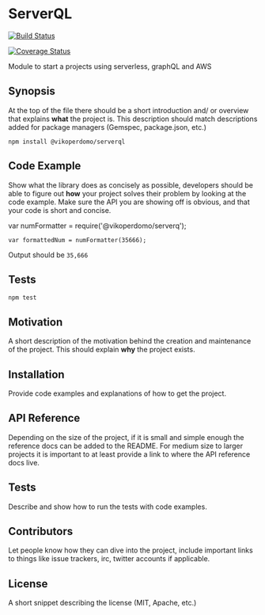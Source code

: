 ServerQL
=========


[![Build Status](https://travis-ci.org/vikoperdomo/serverql.svg?branch=master)](https://travis-ci.org/vikoperdomo/serverql)

[![Coverage Status](https://coveralls.io/repos/github/vikoperdomo/serverless/badge.svg?branch=master)](https://coveralls.io/github/vikoperdomo/serverless?branch=master)


Module to start a projects using serverless, graphQL and AWS

## Synopsis

At the top of the file there should be a short introduction and/ or overview that explains **what** the project is. This description should match descriptions added for package managers (Gemspec, package.json, etc.)

  `npm install @vikoperdomo/serverql`


## Code Example

Show what the library does as concisely as possible, developers should be able to figure out **how** your project solves their problem by looking at the code example. Make sure the API you are showing off is obvious, and that your code is short and concise.

 var numFormatter = require('@vikoperdomo/serverq');

    var formattedNum = numFormatter(35666);
  
  
  Output should be `35,666`


## Tests

  `npm test`


## Motivation

A short description of the motivation behind the creation and maintenance of the project. This should explain **why** the project exists.

## Installation

Provide code examples and explanations of how to get the project.

## API Reference

Depending on the size of the project, if it is small and simple enough the reference docs can be added to the README. For medium size to larger projects it is important to at least provide a link to where the API reference docs live.

## Tests

Describe and show how to run the tests with code examples.

## Contributors

Let people know how they can dive into the project, include important links to things like issue trackers, irc, twitter accounts if applicable.

## License

A short snippet describing the license (MIT, Apache, etc.)
